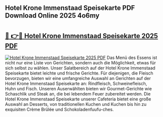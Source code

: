 ## Hotel Krone Immenstaad Speisekarte PDF Download Online 2025 4o6my

# <h2><a href="http://gc9z1o.nevu.top/?p=Hotel+Krone+Immenstaad+Speisekarte">🔗 👉🔴 Hotel Krone Immenstaad Speisekarte 2025 PDF</a></h2>

[![Hotel Krone Immenstaad Speisekarte 2025 PDF](https://i.imgur.com/dBaPXMq.png)](http://gc9z1o.nevu.top/?p=Hotel+Krone+Immenstaad+Speisekarte)
Das Menü des Essens ist nicht nur eine Liste von Gerichten, sondern auch die Möglichkeit, etwas für sich selbst zu wählen. Unser Salatbereich auf der Hotel Krone Immenstaad Speisekarte bietet leichte und frische Gerichte. Für diejenigen, die Fleisch bevorzugen, bieten wir eine umfangreiche Auswahl an Gerichten auf der Hotel Krone Immenstaad Speisekarte an: Rindfleisch, Schweinefleisch, Huhn und Fisch. Unseren Auserwählten bieten wir Gourmet-Gerichte wie Schaschlik und Steak an, die bei lebendem Feuer zubereitet werden. Die Hotel Krone Immenstaad Speisekarte unserer Cafeteria bietet eine große Auswahl an Desserts, von traditionellen Kuchen und Kuchen bis hin zu exquisiten Crème Brûlée und Schokoladenfuufu-ches.
